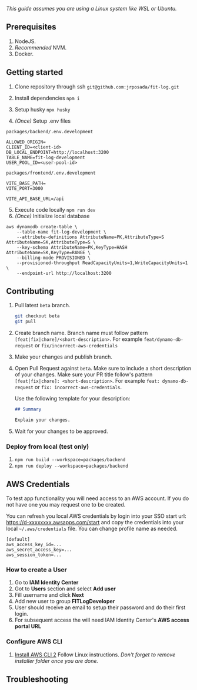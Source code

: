 _This guide assumes you are using a Linux system like WSL or Ubuntu._

## Prerequisites

1. NodeJS.
2. _Recommended_ NVM.
3. Docker.

## Getting started

1.  Clone repository through ssh `git@github.com:jrposada/fit-log.git`

2.  Install dependencies `npm i`

3.  Setup husky `npx husky`

4. _(Once)_ Setup .env files

`packages/backend/.env.development`
```
ALLOWED_ORIGIN=
CLIENT_ID=<client-id>
DB_LOCAL_ENDPOINT=http://localhost:3200
TABLE_NAME=fit-log-development
USER_POOL_ID=<user-pool-id>
```

`packages/frontend/.env.development`
```
VITE_BASE_PATH=
VITE_PORT=3000

VITE_API_BASE_URL=/api
```

5.  Execute code locally `npm run dev`
6. _(Once)_ Initialize local database

```
aws dynamodb create-table \
    --table-name fit-log-development \
    --attribute-definitions AttributeName=PK,AttributeType=S AttributeName=SK,AttributeType=S \
    --key-schema AttributeName=PK,KeyType=HASH AttributeName=SK,KeyType=RANGE \
    --billing-mode PROVISIONED \
    --provisioned-throughput ReadCapacityUnits=1,WriteCapacityUnits=1 \
    --endpoint-url http://localhost:3200
```

## Contributing

1. Pull latest `beta` branch.

   ```bash
   git checkout beta
   git pull
   ```

2. Create branch name. Branch name must follow pattern `[feat|fix|chore]/<short-description>`. For example `feat/dynamo-db-request` or `fix/incorrect-aws-credentials`

3. Make your changes and publish branch.

4. Open Pull Request against `beta`. Make sure to include a short description of your changes. Make sure your PR title follow's pattern `[feat|fix|chore]: <short-description>`. For example `feat: dynamo-db-request` or `fix: incorrect-aws-credentials`.

   Use the following template for your description:

   ```markdown
   ## Summary

   Explain your changes.
   ```

5. Wait for your changes to be approved.

### Deploy from local (test only)

1. `npm run build --workspace=packages/backend`
2. `npm run deploy --workspace=packages/backend`

## AWS Credentials

To test app functionality you will need access to an AWS account. If you do not have one you may request one to be created.

You can refresh you local AWS credentials by login into your SSO start url: https://d-xxxxxxxx.awsapps.com/start and copy the credentials into your local `~/.aws/credentials` file. You can change profile name as needed.

```
[default]
aws_access_key_id=...
aws_secret_access_key=...
aws_session_token=...
```

### How to create a User

1. Go to **IAM Identity Center**
2. Got to **Users** section and select **Add user**
3. Fill username and click **Next**
4. Add new user to group **FITLogDeveloper**
5. User should receive an email to setup their password and do their first login.
6. For subsequent access the will need IAM Identity Center's **AWS access portal URL**

### Configure AWS CLI

1. [Install AWS CLI 2](https://docs.aws.amazon.com/cli/latest/userguide/getting-started-install.html) Follow Linux instructions. _Don't forget to remove installer folder once you are done._

## Troubleshooting

